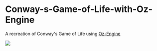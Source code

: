 # Conway-s-Game-of-Life-with-Oz-Engine
A recreation of Conway's Game of Life using [Oz-Engine](https://github.com/menitoon/Oz-Engine)

![](https://cdn.discordapp.com/attachments/1075772045142528060/1113350382400319508/2023-05-31_07-38-59.gif)
